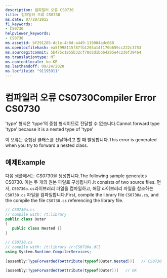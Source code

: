 ```yaml
---
description: 컴파일러 오류 CS0730
title: 컴파일러 오류 CS0730
ms.date: 07/20/2015
f1_keywords:
- CS0730
helpviewer_keywords:
- CS0730
ms.assetid: bf291285-dc1e-4c8d-a449-119004adc088
ms.openlocfilehash: ea5f998115f87fb1203a14f170b659cc222c3753
ms.sourcegitcommit: 5b475c1855b32cf78d2d1bbb4295e4c236f39464
ms.translationtype: MT
ms.contentlocale: ko-KR
ms.lasthandoff: 09/24/2020
ms.locfileid: "91195911"
---
```

# <a name="compiler-error-cs0730"></a><span data-ttu-id="cc969-103">컴파일러 오류 CS0730</span><span class="sxs-lookup"><span data-stu-id="cc969-103">Compiler Error CS0730</span></span>

<span data-ttu-id="cc969-104">'type' 형식은 'type'의 중첩 형식이므로 전달할 수 없습니다.</span><span class="sxs-lookup"><span data-stu-id="cc969-104">Cannot forward type 'type' because it is a nested type of 'type'</span></span>  
  
 <span data-ttu-id="cc969-105">이 오류는 중첩된 클래스를 전달하려고 할 때 발생합니다.</span><span class="sxs-lookup"><span data-stu-id="cc969-105">This error is generated when you try to forward a nested class.</span></span>  
  
## <a name="example"></a><span data-ttu-id="cc969-106">예제</span><span class="sxs-lookup"><span data-stu-id="cc969-106">Example</span></span>  

 <span data-ttu-id="cc969-107">다음 샘플에서는 CS0730을 생성합니다.</span><span class="sxs-lookup"><span data-stu-id="cc969-107">The following sample generates CS0730.</span></span> <span data-ttu-id="cc969-108">이는 두 개의 원본 파일로 구성됩니다.</span><span class="sxs-lookup"><span data-stu-id="cc969-108">It consists of two source files.</span></span> <span data-ttu-id="cc969-109">먼저, `CS0730a.cs`라이브러리 파일을 컴파일하고, 해당 라이브러리 파일을 참조하는 `CS0730.cs` 파일을 컴파일합니다.</span><span class="sxs-lookup"><span data-stu-id="cc969-109">First, compile the library file `CS0730a.cs`, and the compile the file `CS0730.cs` referencing the library file.</span></span>  
  
```csharp  
// CS0730a.cs  
// compile with: /t:library  
public class Outer  
{  
   public class Nested {}  
}  
```  
  
```csharp  
// CS0730.cs  
// compile with: /t:library /r:CS0730a.dll  
using System.Runtime.CompilerServices;  
  
[assembly:TypeForwardedToAttribute(typeof(Outer.Nested))]   // CS0730  
  
[assembly:TypeForwardedToAttribute(typeof(Outer))]   // OK  
```
